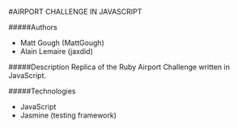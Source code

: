 #AIRPORT CHALLENGE IN JAVASCRIPT

#####Authors
- Matt Gough (MattGough)
- Alain Lemaire (jaxdid)

#####Description
Replica of the Ruby Airport Challenge written in JavaScript.

#####Technologies
- JavaScript
- Jasmine (testing framework)
